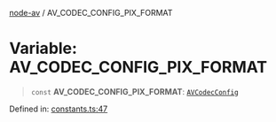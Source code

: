 [node-av](../globals.md) / AV\_CODEC\_CONFIG\_PIX\_FORMAT

# Variable: AV\_CODEC\_CONFIG\_PIX\_FORMAT

> `const` **AV\_CODEC\_CONFIG\_PIX\_FORMAT**: [`AVCodecConfig`](../type-aliases/AVCodecConfig.md)

Defined in: [constants.ts:47](https://github.com/seydx/av/blob/f8631fc881b394300b1479f511d55cf1c370a87f/src/constants/constants.ts#L47)
